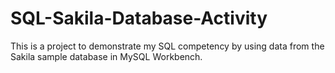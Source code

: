 # SQL-Sakila-Database-Activity
This is a project to demonstrate my SQL competency by using data from the Sakila sample database in MySQL Workbench.
